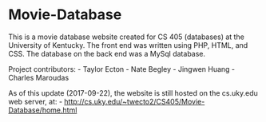 # Movie-Database

This is a movie database website created for CS 405 (databases) at
the University of Kentucky. The front end was written using PHP, HTML,
and CSS. The database on the back end was a MySql database.

Project contributors:
	- Taylor Ecton
	- Nate Begley
	- Jingwen Huang
	- Charles Maroudas

As of this update (2017-09-22), the website is still hosted on the cs.uky.edu
web server, at:
	- http://cs.uky.edu/~twecto2/CS405/Movie-Database/home.html
